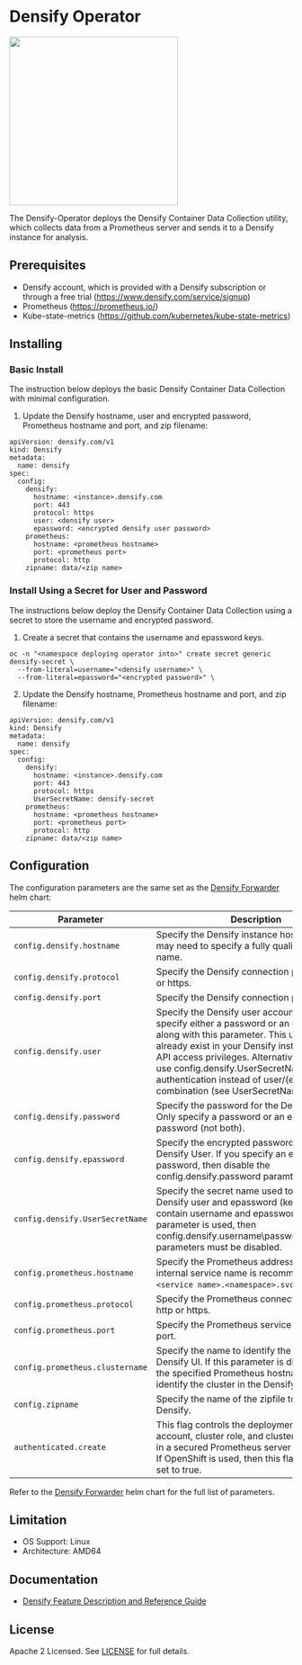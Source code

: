 # Densify Operator

<img src="https://www.densify.com/wp-content/uploads/densify.png" width="300">

The Densify-Operator deploys the Densify Container Data Collection utility, which collects data from a Prometheus server and sends it to a Densify instance for analysis. 

## Prerequisites

- Densify account, which is provided with a Densify subscription or through a free trial (https://www.densify.com/service/signup)
- Prometheus (https://prometheus.io/)
- Kube-state-metrics (https://github.com/kubernetes/kube-state-metrics)

## Installing

### Basic Install
The instruction below deploys the basic Densify Container Data Collection with minimal configuration.

1. Update the Densify hostname, user and encrypted password, Prometheus hostname and port, and zip filename:
```
apiVersion: densify.com/v1
kind: Densify
metadata:
  name: densify
spec:
  config:
    densify:
      hostname: <instance>.densify.com
      port: 443
      protocol: https
      user: <densify user>
      epassword: <encrypted densify user password>
    prometheus:
      hostname: <prometheus hostname>
      port: <prometheus port>
      protocol: http
    zipname: data/<zip name>
```

### Install Using a Secret for User and Password
The instructions below deploy the Densify Container Data Collection using a secret to store the username and encrypted password.

1. Create a secret that contains the username and epassword keys.
```
oc -n "<namespace deploying operator into>" create secret generic densify-secret \
  --from-literal=username="<densify username>" \
  --from-literal=epassword="<encrypted password>" \
```

2. Update the Densify hostname, Prometheus hostname and port, and zip filename:
```
apiVersion: densify.com/v1
kind: Densify
metadata:
  name: densify
spec:
  config:
    densify:
      hostname: <instance>.densify.com
      port: 443
      protocol: https
      UserSecretName: densify-secret
    prometheus:
      hostname: <prometheus hostname>
      port: <prometheus port>
      protocol: http
    zipname: data/<zip name>
```
## Configuration
 
The configuration parameters are the same set as the [Densify Forwarder](https://github.com/densify-dev/helm-charts/tree/master/charts/container-optimization-data-forwarder#configuration) helm chart:

| Parameter        | Description           | Default |
| ------------- |-------------|--------|
| `config.densify.hostname` | Specify the Densify instance hostname. You may need to specify a fully qualified domain name. | `<instance>.densify.com` |
| `config.densify.protocol` | Specify the Densify connection protocol: http or https. | `<http/https>` |
| `config.densify.port` | Specify the Densify connection port number. | `443` |
| `config.densify.user` | Specify the Densify user account. You must specify either a password or an epassword along with this parameter. This user must already exist in your Densify instance and have API access privileges. Alternatively, you can use config.densify.UserSecretName for authentication instead of user/(e)password combination (see UserSecretName below). | `nil` |
| `config.densify.password` | Specify the password for the Densify user. Only specify a password or an encrypted password (not both). | `nil` |
| `config.densify.epassword` | Specify the encrypted password for the Densify User. If you specify an encrypted password, then disable the config.densify.password paramter. | `nil` |
| `config.densify.UserSecretName` | Specify the secret name used to store the Densify user and epassword (keys must contain username and epassword). If this parameter is used, then config.densify.username\password\epassword parameters must be disabled. | `nil` |
| `config.prometheus.hostname` | Specify the Prometheus address. Using the internal service name is recommended (i.e. `<service name>.<namespace>.svc`). | `nil` |
| `config.prometheus.protocol` | Specify the Prometheus connection protocol: http or https. | `<http/https>` |
| `config.prometheus.port` | Specify the Prometheus service connection port. | `9090` |
| `config.prometheus.clustername` | Specify the name to identify the cluster in the Densify UI. If this parameter is disabled, then the specified Prometheus hostname is used to identify the cluster in the Densify UI. | `nil` |
| `config.zipname` | Specify the name of the zipfile to send to Densify. | `data/nil` |
| `authenticated.create` | This flag controls the deployment of service account, cluster role, and cluster role binding in a secured Prometheus server environment. If OpenShift is used, then this flag should be set to true. | `true` |

Refer to the [Densify Forwarder](https://github.com/densify-dev/helm-charts/tree/master/charts/container-optimization-data-forwarder#configuration) helm chart for the full list of parameters.

## Limitation
* OS Support: Linux
* Architecture: AMD64

## Documentation
* [Densify Feature Description and Reference Guide](https://www.densify.com/docs/Content/Welcome.htm)

## License
Apache 2 Licensed. See [LICENSE](LICENSE) for full details.